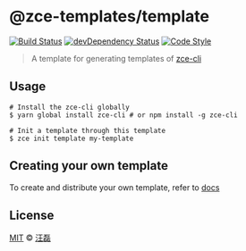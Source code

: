 # @zce-templates/template

[![Build Status][travis-image]][travis-url]
[![devDependency Status][devdependency-image]][devdependency-url]
[![Code Style][style-image]][style-url]

> A template for generating templates of [zce-cli](https://github.com/zce/zce-cli)

## Usage

```shell
# Install the zce-cli globally
$ yarn global install zce-cli # or npm install -g zce-cli

# Init a template through this template
$ zce init template my-template
```

## Creating your own template

To create and distribute your own template, refer to [docs](docs)

## License

[MIT](LICENSE) &copy; [汪磊](https://zce.me)



[travis-image]: https://img.shields.io/travis/zce-templates/template.svg
[travis-url]: https://travis-ci.org/zce-templates/template
[devdependency-image]: https://img.shields.io/david/dev/zce-templates/template.svg
[devdependency-url]: https://david-dm.org/zce-templates/template?type=dev
[style-image]: https://img.shields.io/badge/code_style-standard-brightgreen.svg
[style-url]: http://standardjs.com

